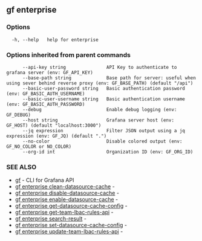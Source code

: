 ## gf enterprise



### Options

```
  -h, --help   help for enterprise
```

### Options inherited from parent commands

```
      --api-key string               API Key to authenticate to grafana server (env: GF_API_KEY)
      --base-path string             Base path for server: useful when using sever behind reverse proxy (env: GF_BASE_PATH) (default "/api")
      --basic-user-password string   Basic authentication password (env: GF_BASIC_AUTH_USERNAME)
      --basic-user-username string   Basic authentication username (env: GF_BASIC_AUTH_PASSWORD)
      --debug                        Enable debug logging (env: GF_DEBUG)
      --host string                  Grafana server host (env: GF_HOST) (default "localhost:3000")
      --jq expression                Filter JSON output using a jq expression (env: GF_JQ) (default ".")
      --no-color                     Disable colored output (env: GF_NO_COLOR or NO_COLOR)
      --org-id int                   Organization ID (env: GF_ORG_ID)
```

### SEE ALSO

* [gf](gf.md)	 - CLI for Grafana API
* [gf enterprise clean-datasource-cache](gf_enterprise_clean-datasource-cache.md)	 - 
* [gf enterprise disable-datasource-cache](gf_enterprise_disable-datasource-cache.md)	 - 
* [gf enterprise enable-datasource-cache](gf_enterprise_enable-datasource-cache.md)	 - 
* [gf enterprise get-datasource-cache-config](gf_enterprise_get-datasource-cache-config.md)	 - 
* [gf enterprise get-team-lbac-rules-api](gf_enterprise_get-team-lbac-rules-api.md)	 - 
* [gf enterprise search-result](gf_enterprise_search-result.md)	 - 
* [gf enterprise set-datasource-cache-config](gf_enterprise_set-datasource-cache-config.md)	 - 
* [gf enterprise update-team-lbac-rules-api](gf_enterprise_update-team-lbac-rules-api.md)	 - 

